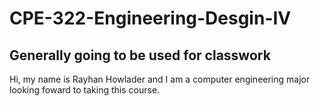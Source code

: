 # CPE-322-Engineering-Desgin-IV

## Generally going to be used for classwork

Hi, my name is Rayhan Howlader and I am a computer engineering major looking foward to taking this course.
